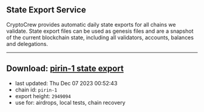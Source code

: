 ## State Export Service
CryptoCrew provides automatic daily state exports for all chains we validate. State export files can be used as genesis files and are a snapshot of the current blockchain state, including all validators, accounts, balances and delegations.

---
**Download: [pirin-1 state export](https://dl.ccvalidators.com/SERVICE/nolus/pirin-1_export_2949094.json)**
---

- last updated: Thu Dec 07 2023 00:52:43
- chain id: `pirin-1`
- export height: `2949094`
- use for: airdrops, local tests, chain recovery
